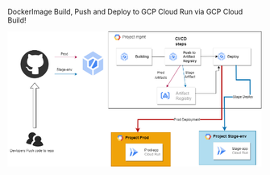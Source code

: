 DockerImage Build, Push and Deploy to GCP Cloud Run via GCP Cloud Build!

![](Project%20Design.png)

